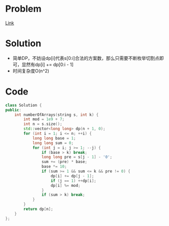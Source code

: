 # Problem
[Link](https://leetcode-cn.com/problems/restore-the-array/)

# Solution

* 简单DP，不妨设dp[i]代表s[0:i]合法的方案数，那么只需要不断枚举切割点即可，显然有dp[i] +=  dp[0:i - 1]
* 时间复杂度O(n^2)

# Code
```cpp
class Solution {
public:
    int numberOfArrays(string s, int k) {
        int mod = 1e9 + 7;
        int n = s.size();
        std::vector<long long> dp(n + 1, 0);
        for (int i = 1; i <= n; ++i) {
            long long base = 1;
            long long sum = 0;
            for (int j = i; j >= 1; --j) {
                if (base > k) break;
                long long pre = s[j - 1] - '0';
                sum += (pre) * base;
                base *= 10;
                if (sum >= 1 && sum <= k && pre != 0) {
                    dp[i] += dp[j - 1];
                    if (j == 1) ++dp[i];
                    dp[i] %= mod;
                }
                if (sum > k) break;
            }
        }
        return dp[n];
    }
};
```